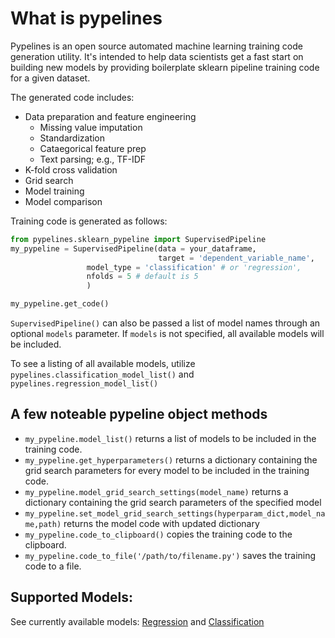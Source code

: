 # What is pypelines
Pypelines is an open source automated machine learning training code generation utility.  It's intended to help data scientists get a fast start on building new models by providing boilerplate sklearn pipeline training code for a given dataset.

The generated code includes:
- Data preparation and feature engineering
	- Missing value imputation
	- Standardization
	- Cataegorical feature prep
	- Text parsing; e.g., TF-IDF
- K-fold cross validation
- Grid search
- Model training
- Model comparison

Training code is generated as follows:
```py
from pypelines.sklearn_pypeline import SupervisedPipeline
my_pypeline = SupervisedPipeline(data = your_dataframe,
                                 target = 'dependent_variable_name', 
				 model_type = 'classification' # or 'regression', 
				 nfolds = 5 # default is 5
				 )

my_pypeline.get_code()
```

`SupervisedPipeline()` can also be passed a list of model names through an optional `models` parameter.  If `models` is not specified, all available models will be included.

To see a listing of all available models, utilize `pypelines.classification_model_list()` and `pypelines.regression_model_list()`

## A few noteable pypeline object methods
- `my_pypeline.model_list()` returns a list of models to be included in the training code.
- `my_pypeline.get_hyperparameters()` returns a dictionary containing the grid search parameters for every model to be included in the training code.
- `my_pypeline.model_grid_search_settings(model_name)` returns a dictionary containing the grid search parameters of the specified model
- `my_pypeline.set_model_grid_search_settings(hyperparam_dict,model_name,path)` returns the model code with updated dictionary
- `my_pypeline.code_to_clipboard()` copies the training code to the clipboard.
- `my_pypeline.code_to_file('/path/to/filename.py')` saves the training code to a file.

## Supported Models:
See currently available models: [Regression](https://github.com/Zerve-AI/pypelines/blob/master/pypelines/sklearn/regression/) and [Classification](https://github.com/Zerve-AI/pypelines/blob/master/pypelines/sklearn/classification/)

